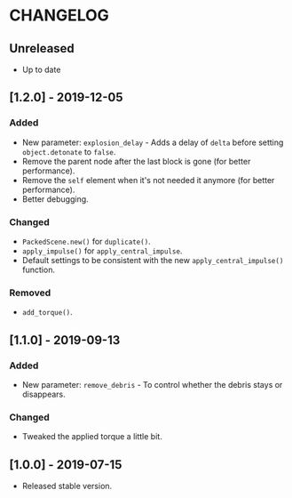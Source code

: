# CHANGELOG

## Unreleased

* Up to date

## [1.2.0] - 2019-12-05

### Added

* New parameter: `explosion_delay` - Adds a delay of `delta` before setting `object.detonate` to `false`.
* Remove the parent node after the last block is gone (for better performance).
* Remove the `self` element when it's not needed it anymore (for better performance).
* Better debugging.

### Changed

* `PackedScene.new()` for `duplicate()`.
* `apply_impulse()` for `apply_central_impulse`.
* Default settings to be consistent with the new `apply_central_impulse()` function.

### Removed

* `add_torque()`.

## [1.1.0] - 2019-09-13

### Added

* New parameter: `remove_debris` - To control whether the debris stays or disappears.

### Changed

* Tweaked the applied torque a little bit.

## [1.0.0] - 2019-07-15

* Released stable version.